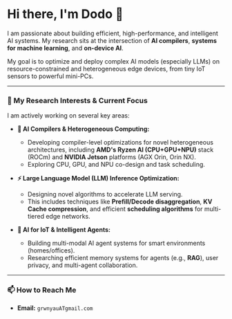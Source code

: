 # Hi there, I'm Dodo 👋

I am passionate about building efficient, high-performance, and intelligent AI systems. My research sits at the intersection of **AI compilers**, **systems for machine learning**, and **on-device AI**.

My goal is to optimize and deploy complex AI models (especially LLMs) on resource-constrained and heterogeneous edge devices, from tiny IoT sensors to powerful mini-PCs.

---

### 🔭 My Research Interests & Current Focus

I am actively working on several key areas:

* **🤖 AI Compilers & Heterogeneous Computing:**
    * Developing compiler-level optimizations for novel heterogeneous architectures, including **AMD's Ryzen AI (CPU+GPU+NPU)** stack (ROCm) and **NVIDIA Jetson** platforms (AGX Orin, Orin NX).
    * Exploring CPU, GPU, and NPU co-design and task scheduling.

* **⚡ Large Language Model (LLM) Inference Optimization:**
    * Designing novel algorithms to accelerate LLM serving.
    * This includes techniques like **Prefill/Decode disaggregation**, **KV Cache compression**, and efficient **scheduling algorithms** for multi-tiered edge networks.

* **🧠 AI for IoT & Intelligent Agents:**
    * Building multi-modal AI agent systems for smart environments (homes/offices).
    * Researching efficient memory systems for agents (e.g., **RAG**), user privacy, and multi-agent collaboration.

---

### 📫 How to Reach Me

* **Email:** `grwnyauATgmail.com`
